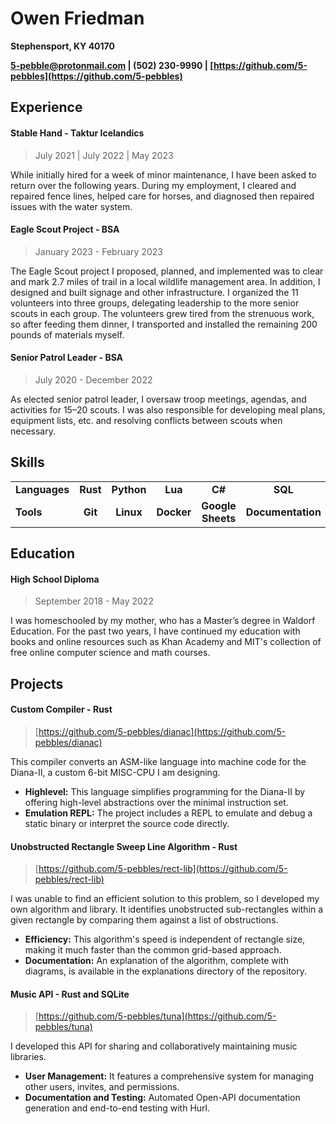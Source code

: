 # Owen Friedman

**Stephensport, KY 40170**

**[5-pebble@protonmail.com](mailto:5-pebble@protonmail.com) | (502) 230-9990 | [https://github.com/5-pebbles](https://github.com/5-pebbles)**


## Experience

#### Stable Hand - Taktur Icelandics

>  July 2021 | July 2022 | May 2023

While initially hired for a week of minor maintenance, I have been asked to return over the following years. During my employment, I cleared and repaired fence lines, helped care for horses, and diagnosed then repaired issues with the water system.


#### Eagle Scout Project - BSA

> January 2023 - February 2023

The Eagle Scout project I proposed, planned, and implemented was to clear and mark 2.7 miles of trail in a local wildlife management area. In addition, I designed and built signage and other infrastructure.
I organized the 11 volunteers into three groups, delegating leadership to the more senior scouts in each group. The volunteers grew tired from the strenuous work, so after feeding them dinner, I transported and installed the remaining 200 pounds of materials myself.


#### Senior Patrol Leader - BSA

> July 2020 - December 2022

As elected senior patrol leader, I oversaw troop meetings, agendas, and activities for 15–20 scouts.
I was also responsible for developing meal plans, equipment lists, etc. and resolving conflicts between scouts when necessary.


## Skills

|||||||
|---------------|:--------:|:----------:|:----------:|:-----------------:|:---------:|
| **Languages** | **Rust** | **Python** |  **Lua**   |      **C#**       |  **SQL**  |
|   **Tools**   | **Git**  | **Linux**  | **Docker** | **Google Sheets** | **Documentation** |


## Education

#### High School Diploma

> September 2018 - May 2022

I was homeschooled by my mother, who has a Master’s degree in Waldorf Education.
For the past two years, I have continued my education with books and online resources such as Khan Academy and MIT's collection of free online computer science and math courses.


## Projects

#### Custom Compiler - Rust

> [https://github.com/5-pebbles/dianac](https://github.com/5-pebbles/dianac)

This compiler converts an ASM-like language into machine code for the Diana-II, a custom 6-bit MISC-CPU I am designing.

- **Highlevel:** This language simplifies programming for the Diana-II by offering high-level abstractions over the minimal instruction set.
- **Emulation REPL:** The project includes a REPL to emulate and debug a static binary or interpret the source code directly.


#### Unobstructed Rectangle Sweep Line Algorithm - Rust

> [https://github.com/5-pebbles/rect-lib](https://github.com/5-pebbles/rect-lib)

I was unable to find an efficient solution to this problem, so I developed my own algorithm and library. It identifies unobstructed sub-rectangles within a given rectangle by comparing them against a list of obstructions.

- **Efficiency:** This algorithm's speed is independent of rectangle size, making it much faster than the common grid-based approach.
- **Documentation:** An explanation of the algorithm, complete with diagrams, is available in the explanations directory of the repository.


#### Music API - Rust and SQLite

> [https://github.com/5-pebbles/tuna](https://github.com/5-pebbles/tuna)

I developed this API for sharing and collaboratively maintaining music libraries.

- **User Management:** It features a comprehensive system for managing other users, invites, and permissions.
- **Documentation and Testing:** Automated Open-API documentation generation and end-to-end testing with Hurl.
